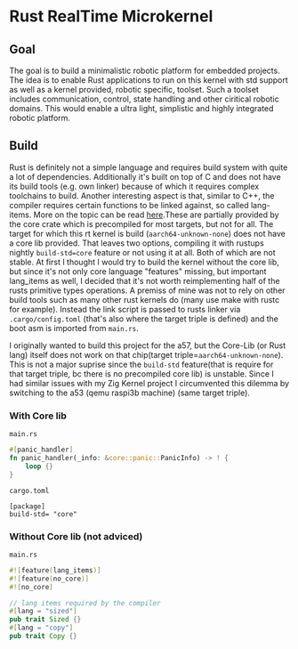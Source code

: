 # Rust RealTime Microkernel

## Goal

The goal is to build a minimalistic robotic platform for embedded projects. The idea is to enable Rust applications to run on this kernel with std support as well as a kernel provided, robotic specific, toolset. Such a toolset includes communication, control, state handling and other ciritical robotic domains. This would enable a ultra light, simplistic and highly integrated robotic platform.

## Build

Rust is definitely not a simple language and requires build system with quite a lot of dependencies. Additionally it's built on top of C and does not have its build tools (e.g. own linker) because of which it requires complex toolchains to build. Another interesting aspect is that, similar to C++, the compiler requires certain functions to be linked against, so called lang-items. More on the topic can be read [here](https://manishearth.github.io/blog/2017/01/11/rust-tidbits-what-is-a-lang-item/).These are partially provided by the core crate which is precompiled for most targets, but not for all. The target for which this rt kernel is build (`aarch64-unknown-none`) does not have a core lib provided. That leaves two options, compiling it with rustups nightly `build-std=core` feature or not using it at all. Both of which are not stable.
At first I thought I would try to build the kernel without the core lib, but since it's not only core language "features" missing, but important lang_items as well, I decided that it's not worth reimplementing half of the rusts primitive types operations.
A premiss of mine was not to rely on other build tools such as many other rust kernels do (many use make with rustc for example). Instead the link script is passed to rusts linker via `.cargo/config.toml` (that's also where the target triple is defined) and the boot asm is imported from `main.rs`.

I originally wanted to build this project for the a57, but the Core-Lib (or Rust lang) itself does not work on that chip(target triple=`aarch64-unknown-none`). This is not a major suprise since the `build-std` feature(that is require for that target triple, bc there is no precompiled core lib) is unstable. Since I had similar issues with my Zig Kernel project I circumvented this dilemma by switching to the a53 (qemu raspi3b machine) (same target triple).

### With Core lib

`main.rs`
```rust
#[panic_handler]
fn panic_handler(_info: &core::panic::PanicInfo) -> ! {
    loop {}
}
```

`cargo.toml`
```
[package]
build-std= "core"
```

### Without Core lib (not adviced)

`main.rs`
```rust
#![feature(lang_items)]
#![feature(no_core)]
#![no_core]
```
```rust
// lang items required by the compiler
#[lang = "sized"]
pub trait Sized {}
#[lang = "copy"]
pub trait Copy {}
```

